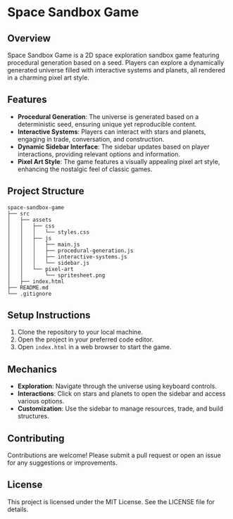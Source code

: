 # Space Sandbox Game

## Overview
Space Sandbox Game is a 2D space exploration sandbox game featuring procedural generation based on a seed. Players can explore a dynamically generated universe filled with interactive systems and planets, all rendered in a charming pixel art style.

## Features
- **Procedural Generation**: The universe is generated based on a deterministic seed, ensuring unique yet reproducible content.
- **Interactive Systems**: Players can interact with stars and planets, engaging in trade, conversation, and construction.
- **Dynamic Sidebar Interface**: The sidebar updates based on player interactions, providing relevant options and information.
- **Pixel Art Style**: The game features a visually appealing pixel art style, enhancing the nostalgic feel of classic games.

## Project Structure
```
space-sandbox-game
├── src
│   ├── assets
│   │   ├── css
│   │   │   └── styles.css
│   │   ├── js
│   │   │   ├── main.js
│   │   │   ├── procedural-generation.js
│   │   │   ├── interactive-systems.js
│   │   │   └── sidebar.js
│   │   └── pixel-art
│   │       └── spritesheet.png
│   ├── index.html
├── README.md
└── .gitignore
```

## Setup Instructions
1. Clone the repository to your local machine.
2. Open the project in your preferred code editor.
3. Open `index.html` in a web browser to start the game.

## Mechanics
- **Exploration**: Navigate through the universe using keyboard controls.
- **Interactions**: Click on stars and planets to open the sidebar and access various options.
- **Customization**: Use the sidebar to manage resources, trade, and build structures.

## Contributing
Contributions are welcome! Please submit a pull request or open an issue for any suggestions or improvements.

## License
This project is licensed under the MIT License. See the LICENSE file for details.